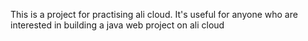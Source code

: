 This is a project for practising ali cloud.
It's useful for anyone who are interested in building a java web project on ali cloud
